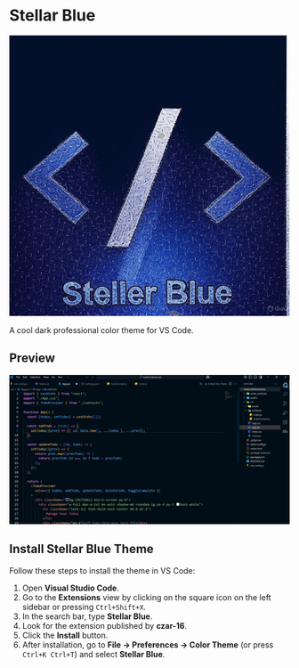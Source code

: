 # Stellar Blue

![Stellar Blue Logo](https://raw.githubusercontent.com/Czar-16/Stellar-Blue/main/logo/steller-logo.jpg)

A cool dark professional color theme for VS Code.

## Preview

![Stellar Blue Preview](https://raw.githubusercontent.com/Czar-16/Stellar-Blue/main/screenshots/stellar-preview.png)

## Install Stellar Blue Theme

Follow these steps to install the theme in VS Code:

1. Open **Visual Studio Code**.
2. Go to the **Extensions** view by clicking on the square icon on the left sidebar or pressing `Ctrl+Shift+X`.
3. In the search bar, type **Stellar Blue**.
4. Look for the extension published by **czar-16**.
5. Click the **Install** button.
6. After installation, go to **File → Preferences → Color Theme** (or press `Ctrl+K Ctrl+T`) and select **Stellar Blue**.
